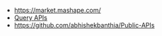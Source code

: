 * https://market.mashape.com/
* [Query APIs](https://www.getpostman.com/)
* https://github.com/abhishekbanthia/Public-APIs
